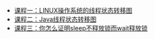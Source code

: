 
* [课程一：LINUX操作系统的线程状态转移图](并发编程/线程/课程一：Linux操作系统线程状态转移图.md)
* [课程二：Java线程状态转移图](并发编程/线程/课程二：Java线程状态转移图.md)
* [课程三：你怎么证明sleep不释放锁而wait释放锁](并发编程/线程/课程三：你怎么证明sleep不释放锁而wait释放锁.md)